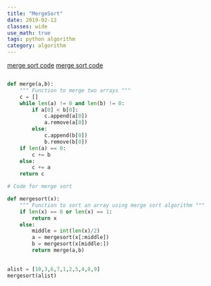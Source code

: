 ```yaml
---
title: "MergeSort"
date: 2019-02-12
classes: wide
use_math: true
tags: python algorithm 
category: algorithm
---
```



[merge sort code](http://interactivepython.org/courselib/static/pythonds/SortSearch/TheMergeSort.html)
[merge sort code](https://pythonandr.com/2015/07/05/the-merge-sort-python-code/)


```python

def merge(a,b):
    """ Function to merge two arrays """
    c = []
    while len(a) != 0 and len(b) != 0:
        if a[0] < b[0]:
            c.append(a[0])
            a.remove(a[0])
        else:
            c.append(b[0])
            b.remove(b[0])
    if len(a) == 0:
        c += b
    else:
        c += a
    return c

# Code for merge sort

def mergesort(x):
    """ Function to sort an array using merge sort algorithm """
    if len(x) == 0 or len(x) == 1:
        return x
    else:
        middle = int(len(x)/2)
        a = mergesort(x[:middle])
        b = mergesort(x[middle:])
        return merge(a,b)

    
alist = [10,3,6,7,1,2,5,4,8,9]
mergesort(alist)

```